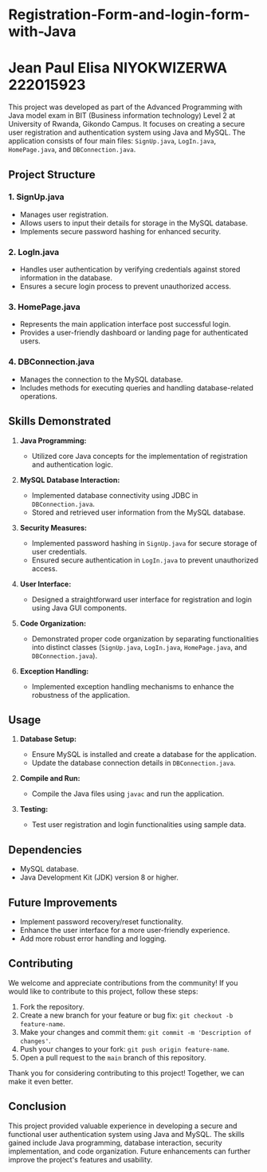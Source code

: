 # Registration-Form-and-login-form-with-Java

# Jean Paul Elisa NIYOKWIZERWA 222015923

This project was developed as part of the Advanced Programming with Java model exam in BIT (Business information technology) Level 2 at University of Rwanda, Gikondo Campus. It focuses on creating a secure user registration and authentication system using Java and MySQL. 
The application consists of four main files: `SignUp.java`, `LogIn.java`, `HomePage.java`, and `DBConnection.java`.

## Project Structure

### 1. SignUp.java
- Manages user registration.
- Allows users to input their details for storage in the MySQL database.
- Implements secure password hashing for enhanced security.

### 2. LogIn.java
- Handles user authentication by verifying credentials against stored information in the database.
- Ensures a secure login process to prevent unauthorized access.

### 3. HomePage.java
- Represents the main application interface post successful login.
- Provides a user-friendly dashboard or landing page for authenticated users.

### 4. DBConnection.java
- Manages the connection to the MySQL database.
- Includes methods for executing queries and handling database-related operations.

## Skills Demonstrated

1. **Java Programming:**
   - Utilized core Java concepts for the implementation of registration and authentication logic.

2. **MySQL Database Interaction:**
   - Implemented database connectivity using JDBC in `DBConnection.java`.
   - Stored and retrieved user information from the MySQL database.

3. **Security Measures:**
   - Implemented password hashing in `SignUp.java` for secure storage of user credentials.
   - Ensured secure authentication in `LogIn.java` to prevent unauthorized access.

4. **User Interface:**
   - Designed a straightforward user interface for registration and login using Java GUI components.

5. **Code Organization:**
   - Demonstrated proper code organization by separating functionalities into distinct classes (`SignUp.java`, `LogIn.java`, `HomePage.java`, and `DBConnection.java`).

6. **Exception Handling:**
   - Implemented exception handling mechanisms to enhance the robustness of the application.

## Usage

1. **Database Setup:**
   - Ensure MySQL is installed and create a database for the application.
   - Update the database connection details in `DBConnection.java`.

2. **Compile and Run:**
   - Compile the Java files using `javac` and run the application.

3. **Testing:**
   - Test user registration and login functionalities using sample data.

## Dependencies

- MySQL database.
- Java Development Kit (JDK) version 8 or higher.

## Future Improvements

- Implement password recovery/reset functionality.
- Enhance the user interface for a more user-friendly experience.
- Add more robust error handling and logging.



## Contributing

We welcome and appreciate contributions from the community! If you would like to contribute to this project, follow these steps:

1. Fork the repository.
2. Create a new branch for your feature or bug fix: `git checkout -b feature-name`.
3. Make your changes and commit them: `git commit -m 'Description of changes'`.
4. Push your changes to your fork: `git push origin feature-name`.
5. Open a pull request to the `main` branch of this repository.

Thank you for considering contributing to this project! Together, we can make it even better.


## Conclusion

This project provided valuable experience in developing a secure and functional user authentication system using Java and MySQL. The skills gained include Java programming, database interaction, security implementation, and code organization. Future enhancements can further improve the project's features and usability.
